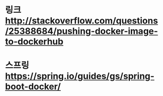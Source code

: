 # 링크 http://stackoverflow.com/questions/25388684/pushing-docker-image-to-dockerhub
# 스프링 https://spring.io/guides/gs/spring-boot-docker/
